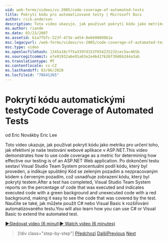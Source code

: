 ```yaml
---
uid: web-forms/videos/vs-2005/code-coverage-of-automated-tests
title: Pokrytí kódu pro automatizované testy | Microsoft Docs
author: rick-anderson
description: Toto video ukazuje, jak používat pokrytí kódu jako metriku pro určení toho, jak efektivní je naše testování webové aplikace v ASP.NET. Po testu má com...
ms.author: riande
ms.date: 03/23/2007
ms.assetid: b1a7fbfc-523f-473e-a454-8e6b90099b1e
msc.legacyurl: /web-forms/videos/vs-2005/code-coverage-of-automated-tests
msc.type: video
ms.openlocfilehash: 1345a18cff5a3397d153f654225232cec5ac465b
ms.sourcegitcommit: e7e91932a6e91a63e2e46417626f39d6b244a3ab
ms.translationtype: MT
ms.contentlocale: cs-CZ
ms.lasthandoff: 03/06/2020
ms.locfileid: "78641265"
---
```

# <a name="code-coverage-of-automated-tests"></a><span data-ttu-id="3dae2-104">Pokrytí kódu automatickými testy</span><span class="sxs-lookup"><span data-stu-id="3dae2-104">Code Coverage of Automated Tests</span></span>

<span data-ttu-id="3dae2-105">od Eric Novák</span><span class="sxs-lookup"><span data-stu-id="3dae2-105">by Eric Lee</span></span>

<span data-ttu-id="3dae2-106">Toto video ukazuje, jak používat pokrytí kódu jako metriku pro určení toho, jak efektivní je naše testování webové aplikace v ASP.NET.</span><span class="sxs-lookup"><span data-stu-id="3dae2-106">This video demonstrates how to use code coverage as a metric for determining how effective our testing is of an ASP.NET Web application.</span></span> <span data-ttu-id="3dae2-107">Po dokončení testu sestaví Visual Studio Team System procentuální podíl kódu, který byl proveden, a indikuje spuštěný Kód se zeleným pozadím a nezpracovaným kódem s červeným pozadím, což usnadňuje zobrazení kódu, který byl pokrytý testem.</span><span class="sxs-lookup"><span data-stu-id="3dae2-107">After a test has completed, Visual Studio Team System reports on the percentage of code that was executed and indicates executed code with a green background and unexecuted code with a red background, making it easy to see the code that was covered by the test.</span></span> <span data-ttu-id="3dae2-108">Naučíte se také, jak můžete použít C# nebo Visual Basic k rozšiřování automatizovaného testu.</span><span class="sxs-lookup"><span data-stu-id="3dae2-108">You will also learn how you can use C# or Visual Basic to extend the automated test.</span></span>

[<span data-ttu-id="3dae2-109">&#9654;Sledovat video (6 minut)</span><span class="sxs-lookup"><span data-stu-id="3dae2-109">&#9654; Watch video (6 minutes)</span></span>](https://channel9.msdn.com/Blogs/ASP-NET-Site-Videos/code-coverage-of-automated-tests)

> [!div class="step-by-step"]
> <span data-ttu-id="3dae2-110">[Předchozí](measuring-the-business-value-of-ajax.md)
> [Další](custom-extraction-rules-and-coded-web-tests.md)</span><span class="sxs-lookup"><span data-stu-id="3dae2-110">[Previous](measuring-the-business-value-of-ajax.md)
[Next](custom-extraction-rules-and-coded-web-tests.md)</span></span>
